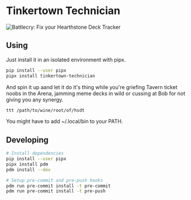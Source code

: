# Tinkertown Technician
![Battlecry: Fix your Hearthstone Deck Tracker](https://hearthcards.ams3.digitaloceanspaces.com/6d/3a/9a/1b/6d3a9a1b.png)

## Using

Just install it in an isolated environment with pipx.

```sh
pip install --user pipx
pipx install tinkertown-technician
```

And spin it up aand let it do it's thing while you're griefing Tavern ticket
noobs in the Arena, jamming meme decks in wild or cussing at Bob for not giving
you any synergy.

```sh
ttt /path/to/wine/root/of/hsdt
```

You might have to add ~/.local/bin to your PATH.

## Developing

```sh
# Install dependencies
pip install --user pipx
pipx install pdm
pdm install --dev

# Setup pre-commit and pre-push hooks
pdm run pre-commit install -t pre-commit
pdm run pre-commit install -t pre-push
```
